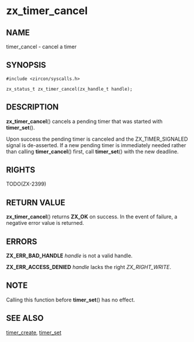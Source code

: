 # zx_timer_cancel

## NAME

timer_cancel - cancel a timer

## SYNOPSIS

```
#include <zircon/syscalls.h>

zx_status_t zx_timer_cancel(zx_handle_t handle);

```

## DESCRIPTION

**zx_timer_cancel**() cancels a pending timer that was started with
**timer_set**().

Upon success the pending timer is canceled and the ZX_TIMER_SIGNALED
signal is de-asserted. If a new pending timer is immediately needed
rather than calling **timer_cancel**() first, call **timer_set**()
with the new deadline.

## RIGHTS

TODO(ZX-2399)

## RETURN VALUE

**zx_timer_cancel**() returns **ZX_OK** on success.
In the event of failure, a negative error value is returned.

## ERRORS

**ZX_ERR_BAD_HANDLE**  *handle* is not a valid handle.

**ZX_ERR_ACCESS_DENIED**  *handle* lacks the right *ZX_RIGHT_WRITE*.

## NOTE

Calling this function before **timer_set**() has no effect.

## SEE ALSO

[timer_create](timer_create.md),
[timer_set](timer_set.md)
